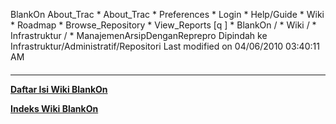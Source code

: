    BlankOn
 About_Trac
    * About_Trac
    * Preferences
    * Login
    * Help/Guide
    * Wiki
    * Roadmap
    * Browse_Repository
    * View_Reports
[q                 ]
    * BlankOn  /
    * Wiki  /
    * Infrastruktur  /
    * ManajemenArsipDenganReprepro
Dipindah ke Infrastruktur/Administratif/Repositori
Last modified on 04/06/2010 03:40:11 AM
#### 
    
 
 
 
 
 
---
[**Daftar Isi Wiki BlankOn**](/DaftarIsi/README.md)
 
[**Indeks Wiki BlankOn**](/Indeks.md)
